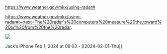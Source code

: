 https://www.weather.gov/mkx/using-radar#

https://www.weather.gov/mkx/using-radar#:~:text=The%20radar's%20computers%20measure%20the,toward%20or%20from%20the%20radar.

![](<file:///Users/johnoleary/Library/Mobile Documents/iCloud~is~workflow~my~workflows/Documents/Screenshots/2024-02-01 090304.png>)

Jack’s iPhone
Feb 1, 2024 at 09:03 - [[2024-02-01-Thu]]